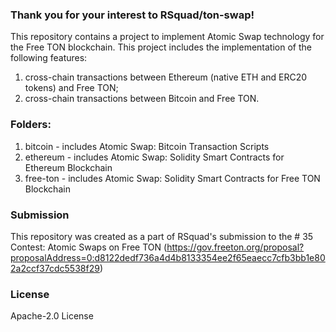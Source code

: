 ### Thank you for your interest to RSquad/ton-swap!

This repository contains a project to implement Atomic Swap technology for the Free TON blockchain.
This project includes the implementation of the following features:
1) cross-chain transactions between Ethereum (native ETH and ERC20 tokens) and Free TON;
2) cross-chain transactions between Bitcoin and Free TON.

### Folders:
1. bitcoin - includes Atomic Swap: Bitcoin Transaction Scripts
2. ethereum - includes Atomic Swap: Solidity Smart Contracts for Ethereum Blockchain
3. free-ton - includes Atomic Swap: Solidity Smart Contracts for Free TON Blockchain

### Submission
This repository was created as a part of RSquad's submission to the # 35 Contest: Atomic Swaps on Free TON (https://gov.freeton.org/proposal?proposalAddress=0:d8122dedf736a4d4b8133354ee2f65eaecc7cfb3bb1e802a2ccf37cdc5538f29)

### License
Apache-2.0 License
